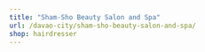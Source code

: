 ```yaml
---
title: "Sham-Sho Beauty Salon and Spa"
url: /davao-city/sham-sho-beauty-salon-and-spa/
shop: hairdresser
---
```

